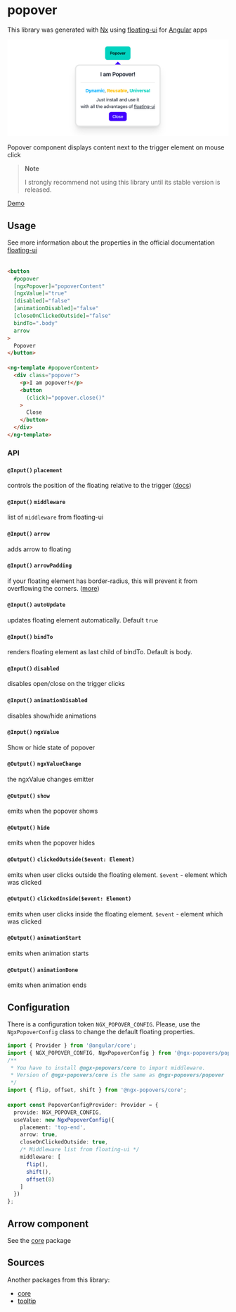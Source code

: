 # popover

This library was generated with [Nx](https://nx.dev) using [floating-ui](https://floating-ui.com/)
for [Angular](https://angular.dev/) apps

<img src="https://raw.githubusercontent.com/al-march/ngx-popovers/main/packages/popover/assets/preview.png" alt="md3tail theme">

Popover component displays content next to the trigger element on mouse click

> **Note**
> 
> I strongly recommend not using this library until its stable version is released.

[Demo](https://ngx-popovers.vercel.app)

## Usage

See more information about the properties in the official
documentation [floating-ui](https://floating-ui.com/docs/middleware)

```html

<button
  #popover
  [ngxPopover]="popoverContent"
  [ngxValue]="true"
  [disabled]="false"
  [animationDisabled]="false"
  [closeOnClickedOutside]="false"
  bindTo=".body"
  arrow
>
  Popover
</button>

<ng-template #popoverContent>
  <div class="popover">
    <p>I am popover!</p>
    <button
      (click)="popover.close()"
    >
      Close
    </button>
  </div>
</ng-template>
```

### API

#### `@Input()` `placement`
controls the position of the floating relative to the trigger ([docs](https://floating-ui.com/docs/tutorial#placements))

#### `@Input()` `middleware`
list of `middleware` from floating-ui

#### `@Input()` `arrow`
adds arrow to floating

#### `@Input()` `arrowPadding`
if your floating element has border-radius, this will prevent it from overflowing the
corners. ([more](https://floating-ui.com/docs/arrow#padding))

#### `@Input()` `autoUpdate`

updates floating element automatically. Default `true`

#### `@Input()` `bindTo`

renders floating element as last child of bindTo. Default is body.

#### `@Input()` `disabled`

disables open/close on the trigger clicks

#### `@Input()` `animationDisabled`

disables show/hide animations

#### `@Input()` `ngxValue`

Show or hide state of popover

#### `@Output()` `ngxValueChange`

the ngxValue changes emitter

#### `@Output()` `show`

emits when the popover shows

#### `@Output()` `hide`

emits when the popover hides

#### `@Output()` `clickedOutside($event: Element)`

emits when user clicks outside the floating element. 
`$event` - element which was clicked

#### `@Output()` `clickedInside($event: Element)`

emits when user clicks inside the floating element. 
`$event` - element which was clicked

#### `@Output()` `animationStart`

emits when animation starts


#### `@Output()` `animationDone`

emits when animation ends

## Configuration

There is a configuration token `NGX_POPOVER_CONFIG`.
Please, use the `NgxPopoverConfig` class to change the default floating properties.

```typescript
import { Provider } from '@angular/core';
import { NGX_POPOVER_CONFIG, NgxPopoverConfig } from '@ngx-popovers/popover';
/**
 * You have to install @ngx-popovers/core to import middleware.
 * Version of @ngx-popovers/core is the same as @ngx-popovers/popover
 */
import { flip, offset, shift } from '@ngx-popovers/core';

export const PopoverConfigProvider: Provider = {
  provide: NGX_POPOVER_CONFIG,
  useValue: new NgxPopoverConfig({
    placement: 'top-end',
    arrow: true,
    closeOnClickedOutside: true,
    /* Middleware list from floating-ui */
    middleware: [
      flip(),
      shift(),
      offset(8)
    ]
  })
};
```

## Arrow component

See the [core](https://www.npmjs.com/package/@ngx-popovers/core) package

## Sources

Another packages from this library:

* [core](https://www.npmjs.com/package/@ngx-popovers/core)
* [tooltip](https://www.npmjs.com/package/@ngx-popovers/tooltip)
